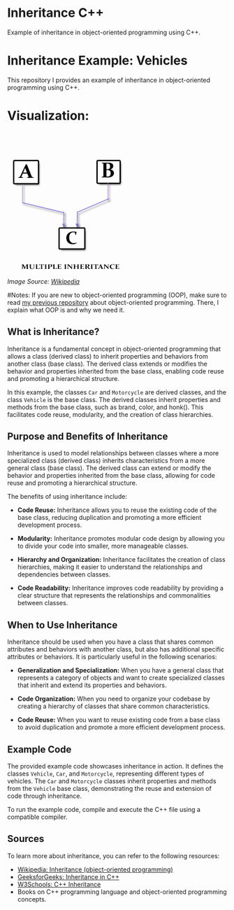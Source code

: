 # Inheritance C++
Example of inheritance in object-oriented programming using C++.

# Inheritance Example: Vehicles
This repository I provides an example of inheritance in object-oriented programming using C++.

# Visualization:
<br> 

![Inheritance Wikipedia](Multiple_Inheritance_Wikipedia.jpg)
<br>
*Image Source: [Wikipedia](https://en.wikipedia.org/wiki/Inheritance_(object-oriented_programming))*
<br>

#Notes: 
If you are new to object-oriented programming (OOP), make sure to read [my previous repository](https://github.com/AMAN-ARABZADEH/OOP_Cpp) about object-oriented programming. There, I explain what OOP is and why we need it.

## What is Inheritance?

Inheritance is a fundamental concept in object-oriented programming that allows a class (derived class) to inherit properties and behaviors from another class (base class). 
The derived class extends or modifies the behavior and properties inherited from the base class, enabling code reuse and promoting a hierarchical structure.

In this example, the classes `Car` and `Motorcycle` are derived classes, and the class `Vehicle` is the base class. 
The derived classes inherit properties and methods from the base class, such as brand, color, and honk(). 
This facilitates code reuse, modularity, and the creation of class hierarchies.

## Purpose and Benefits of Inheritance

Inheritance is used to model relationships between classes where a more specialized class (derived class) inherits characteristics from a more general class (base class). 
The derived class can extend or modify the behavior and properties inherited from the base class, allowing for code reuse and promoting a hierarchical structure.

The benefits of using inheritance include:

- **Code Reuse:** Inheritance allows you to reuse the existing code of the base class, reducing duplication and promoting a more efficient development process.

- **Modularity:** Inheritance promotes modular code design by allowing you to divide your code into smaller, more manageable classes.

- **Hierarchy and Organization:** Inheritance facilitates the creation of class hierarchies, making it easier to understand the relationships and dependencies between classes.

- **Code Readability:** Inheritance improves code readability by providing a clear structure that represents the relationships and commonalities between classes.

## When to Use Inheritance

Inheritance should be used when you have a class that shares common attributes and behaviors with another class, but also has additional specific attributes or behaviors. 
It is particularly useful in the following scenarios:

- **Generalization and Specialization:** When you have a general class that represents a category of objects and want to create specialized classes that inherit and extend its properties and behaviors.

- **Code Organization:** When you need to organize your codebase by creating a hierarchy of classes that share common characteristics.

- **Code Reuse:** When you want to reuse existing code from a base class to avoid duplication and promote a more efficient development process.

## Example Code

The provided example code showcases inheritance in action. 
It defines the classes `Vehicle`, `Car`, and `Motorcycle`, representing different types of vehicles. The `Car` and `Motorcycle` classes inherit properties and methods from the `Vehicle` base class, demonstrating the reuse and extension of code through inheritance.

To run the example code, compile and execute the C++ file using a compatible compiler.

## Sources

To learn more about inheritance, you can refer to the following resources:

- [Wikipedia: Inheritance (object-oriented programming)](https://en.wikipedia.org/wiki/Inheritance_(object-oriented_programming))
- [GeeksforGeeks: Inheritance in C++](https://www.geeksforgeeks.org/inheritance-in-c/)
- [W3Schools: C++ Inheritance](https://www.w3schools.com/cpp/cpp_inheritance.php)
- Books on C++ programming language and object-oriented programming concepts.


